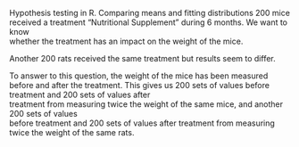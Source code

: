 Hypothesis	testing	in	R.
Comparing	means	and	fitting	distributions
200 mice	received	a	treatment	“Nutritional	Supplement”	during	6	months.	We	want	to	know	
whether	the	treatment	has	an	impact	on	the	weight	of	the	mice.	

Another	200	rats	received	the	same	treatment	but	results	seem	to	differ.

To	answer	to	this	question,	the	weight	of	the	mice	has	been	measured	before	and	after	the	
treatment.	This	gives	us	200	sets	of	values	before	treatment	and	200	sets	of	values	after	
treatment	from	measuring	twice	the	weight	of	the	same	mice, and	another	200	sets	of	values	
before	treatment	and	200	sets	of	values	after	treatment	from	measuring	twice	the	weight	of	the	
same	rats.
